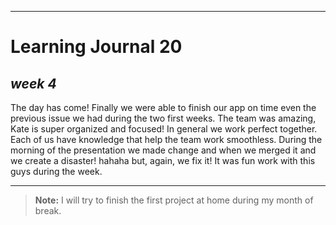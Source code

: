
----------

# **Learning Journal 20**

## __***week 4***__

 The day has come! Finally we were able to finish our app on time even the previous issue we had during the two first weeks. 
 The team was amazing, Kate is super organized and focused! 
 In general we work perfect together.  Each of us have knowledge that help the team work smoothless. 
 During the morning of the presentation we made change and when we merged it and we create a disaster! hahaha but, again, we fix it!
 It was fun work with this guys during the week. 

------
> **Note:** I will try to finish the first project at home during my month of break. 


